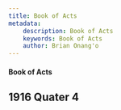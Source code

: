 ```yaml
---
title: Book of Acts
metadata:
    description: Book of Acts
    keywords: Book of Acts
    author: Brian Onang'o
---
```


#### Book of Acts

## 1916 Quater 4
